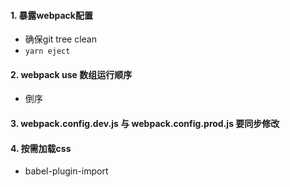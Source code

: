 #### 1. 暴露webpack配置
- 确保git tree clean
- `yarn eject`

#### 2. webpack use 数组运行顺序
- 倒序

#### 3. webpack.config.dev.js 与 webpack.config.prod.js 要同步修改

#### 4. 按需加载css
- babel-plugin-import